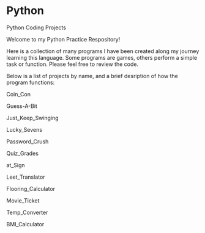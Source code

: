 # Python
Python Coding Projects

Welcome to my Python Practice Respository!

Here is a collection of many programs I have been created along my journey learning this language. Some programs are games, others perform a simple task or function. Please feel free to review the code.

Below is a list of projects by name, and a brief desription of how the program functions:

Coin_Con

Guess-A-Bit

Just_Keep_Swinging

Lucky_Sevens

Password_Crush

Quiz_Grades

at_Sign

Leet_Translator

Flooring_Calculator

Movie_Ticket

Temp_Converter

BMI_Calculator
